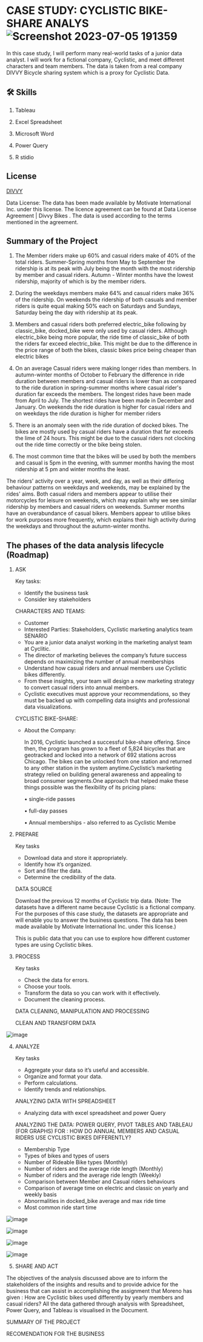 
# CASE STUDY: CYCLISTIC BIKE-SHARE ANALYS        ![Screenshot 2023-07-05 191359](https://github.com/VShethe/Google-Data-Analytics-Capstone-Complete-a-Case-Study/assets/128286364/ee96a5e1-650c-4acd-a93f-d71f95d4b740)

In this case study, I will perform many real-world tasks of a junior data analyst. I will work for a fictional 
company, Cyclistic, and meet different characters and team members. The data is taken from a real 
company DIVVY Bicycle sharing system which is a proxy for Cyclistic Data.




## 🛠 Skills

1. Tableau 

2. Excel Spreadsheet

3. Microsoft Word

4. Power Query

5. R stidio


## License

[DIVVY](https://ride.divvybikes.com/data-license-agreement)

Data License: The data has been made available by Motivate International Inc. under this license. The 
licence agreement can be found at Data License Agreement | Divvy Bikes . The data is used according to the 
terms mentioned in the agreement.

## Summary of the Project


1. The Member riders make up 60% and casual riders make of 40% of the total riders. Summer-Spring months from May to September the ridership is at its peak with July being the month with the most ridership by member and casual riders. Autumn - Winter months have the lowest ridership, majority of which is by the member riders.

2. During the weekdays members make 64% and casual riders make 36% of the ridership. On weekends the ridership of both casuals and member riders is quite equal making 50% each on Saturdays and Sundays, Saturday being the  day with ridership at its peak.

3. Members and casual riders both preferred electric_bike following by classic_bike, docked_bike were only used by 
casual riders. Although electric_bike being more popular, the ride time of classic_bike of both the riders far exceed 
electric_bike. This might be due to the difference in the price range of both the bikes, classic bikes price being cheaper 
than electric bikes

4. On an average Casual riders were making longer rides than members. In autumn-winter months of October to February the difference in ride duration between members and casual riders is lower than as compared to the ride duration in spring-summer months where casual rider's duration far exceeds the members. The longest rides have been made from April to July. The shortest rides have been made in December and January. On weekends the ride duration is higher for casual riders and on weekdays the ride duration is higher for member riders

5. There is an anomaly seen with the ride duration of docked bikes. The bikes are mostly used by casual riders have a duration that far exceeds the lime of 24 hours. This might be due to the casual riders not clocking out the ride time correctly or the bike being stolen.

6. The most common time that the bikes will be used by both the members and casual is 5pm in the evening, with summer months having the most ridership at 5 pm and winter months the least.

The riders' activity over a year, week, and day, as well as their differing behaviour patterns on weekdays and weekends, may 
be explained by the rides' aims. Both casual riders and members appear to utilise their motorcycles for leisure on weekends, 
which may explain why we see similar ridership by members and casual riders on weekends. Summer months have an 
overabundance of casual bikers. Members appear to utilise bikes for work purposes more frequently, which explains their 
high activity during the weekdays and throughout the autumn-winter months.



## The phases of the data analysis lifecycle (Roadmap)


1. ASK
   
    Key tasks:
    - Identify the business task 
    - Consider key stakeholders

    CHARACTERS AND TEAMS:
    - Customer
    - Interested Parties: Stakeholders, Cyclistic marketing      analytics team
    SENARIO
    - You are a junior data analyst working in the marketing analyst team at Cyclitic. 
    - The director of marketing believes the company’s future success depends on maximizing the number of annual memberships
    - Understand how casual riders and annual members use Cyclistic bikes differently.
    - From these insights, your team will design a new marketing strategy to convert casual riders into annual members.
    - Cyclistic executives must approve your recommendations, so they must be backed up with compelling data insights and professional data visualizations.

    CYCLISTIC BIKE-SHARE:
    - About the Company:

      In 2016, Cyclistic launched a successful bike-share offering. Since then, the program has grown to a fleet of 5,824 bicycles that are geotracked and locked into a network of 692 stations across Chicago. The bikes can be unlocked from one station and returned to any other station in the system anytime.Cyclistic’s marketing strategy relied on building general awareness and appealing to broad consumer segments.One approach that helped make these things possible was the flexibility of its pricing plans: 

       • single-ride passes

       • full-day passes

       • Annual memberships - also referred to as Cyclistic Membe

2. PREPARE

    Key tasks 
    - Download data and store it appropriately. 
    - Identify how it’s organized. 
    - Sort and filter the data.
    - Determine the credibility of the data.

    DATA SOURCE
    
     Download the previous 12 months of Cyclistic trip data. (Note: The datasets have a different name because Cyclistic is a fictional company. For the purposes of this case study, the datasets are appropriate and will enable you to answer the business questions. The data has been made available by Motivate International Inc. under this license.) 

     This is public data that you can use to explore how different customer types are using Cyclistic bikes.

3. PROCESS

    Key tasks
    - Check the data for errors.
    - Choose your tools.
    - Transform the data so you can work with it effectively.
    - Document the cleaning process.

    DATA CLEANING, MANIPULATION AND PROCESSING

    CLEAN AND TRANSFORM DATA

![image](https://github.com/VShethe/Google-Data-Analytics-Capstone-Complete-a-Case-Study/assets/128286364/8d555c78-bb6a-40a1-a92c-ff57317e61ec)

4. ANALYZE

    Key tasks
    - Aggregate your data so it’s useful and accessible.
    - Organize and format your data.
    - Perform calculations.
    - Identify trends and relationships.


    ANALYZING DATA WITH SPREADSHEET
    - Analyzing data with excel spreadsheet and power Query
    
    ANALYZING THE DATA: POWER QUERY, PIVOT TABLES AND TABLEAU (FOR GRAPHS) FOR : HOW DO ANNUAL MEMBERS AND CASUAL RIDERS USE CYCLISTIC BIKES DIFFERENTLY?

    - Membership Type
    - Types of bikes and types of users
    - Number of Rideable Bike types (Monthly)
    - Number of riders and the average ride length (Monthly)
    - Number of riders and the average ride length (Weekly)
    - Comparison between Member and Casual riders behaviours
    -  Comparison of average time on electric and classic on yearly and weekly basis
    -  Abnormalities in docked_bike average and max ride time   
    - Most common ride start time

![image](https://github.com/VShethe/Google-Data-Analytics-Capstone-Complete-a-Case-Study/assets/128286364/35734b8f-43a3-48d7-9319-e34bc81827eb)

![image](https://github.com/VShethe/Google-Data-Analytics-Capstone-Complete-a-Case-Study/assets/128286364/d88f00cc-b252-4025-a118-4bf2d8c12146)

![image](https://github.com/VShethe/Google-Data-Analytics-Capstone-Complete-a-Case-Study/assets/128286364/01d06e37-362d-49e0-b30f-0a9bca9e2547)


![image](https://github.com/VShethe/Google-Data-Analytics-Capstone-Complete-a-Case-Study/assets/128286364/35883774-1a44-4ae5-8209-94eda33e3e26)


5. SHARE AND ACT

The objectives of the analysis discussed above are to inform the stakeholders of the insights and results and to provide advice 
for the business that can assist in accomplishing the assignment that Moreno has given : How are Cyclistic bikes used 
differently by yearly members and casual riders? All the data gathered through analysis with Spreadsheet, Power Query, and Tableau is visualised in the Document.

   SUMMARY OF THE PROJECT

   RECOMENDATION FOR THE BUSINESS


    

